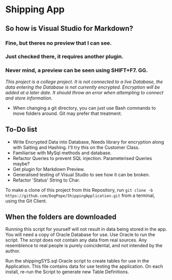 # Shipping App
## So how is Visual Studio for Markdown?
### Fine, but theres no preview that I can see.
### Just checked there, it requires another plugin.
### Never mind, a preview can be seen using SHIFT+F7. GG.

*This project is a college project. It is not connected to a live Database, the data entering the Database is not currently encrypted. Encryption will be added at a later date. It should throw an error when attempting to connect and store information.*

* When changing a git directory, you can just use Bash commands to move folders around. Git may prefer that treatment.

## To-Do list
- Write Encrypted Data into Database, Needs library for encryption along with Salting and Hashing. I'll try this on the Customer Class.
- Familiarise with MySql methods and database.
- Refactor Queries to prevent SQL injection. Parameterised Queries maybe?
- Get plugin for Markdown Preview.
- Generalised testing of Visual Studio to see how it can be broken.
- Refactor 'Status' String to Char.

To make a clone of this project from this Repository, run 
`git clone -b https://github.com/DogPope/ShippingApplication.git`
from a terminal, using the Git Client.

## When the folders are downloaded

Running this script for yourself will not result in data being stored in the app. You will need a copy of Oracle Database for use. Use Oracle to run the script.
The script does not contain any data from real sources. Any resemblence to real people is purely coincidental, and not intended by the author.

Run the shippingSYS.sql Oracle script to create tables for use in the Application. This file contains data for use testing the application. On each install, re-run the Script to generate new Table Definitions.